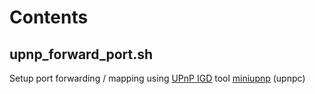 # Contents

## upnp_forward_port.sh

Setup port forwarding / mapping using [UPnP IGD](https://en.wikipedia.org/wiki/Internet_Gateway_Device_Protocol) tool [miniupnp](http://miniupnp.free.fr/) (upnpc)

